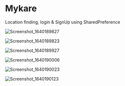 # Mykare
Location finding,
login & SignUp using SharedPreference



![Screenshot_1640189827](https://user-images.githubusercontent.com/74540209/147122989-5056ba89-b55c-40f7-94e1-106fd5940a10.png)



![Screenshot_1640189823](https://user-images.githubusercontent.com/74540209/147123002-f3beacea-8930-46e0-8496-23063c4531c7.png)



![Screenshot_1640189927](https://user-images.githubusercontent.com/74540209/147123295-8f18926a-12a7-41cb-ad3f-1b43fc579eb5.png)



![Screenshot_1640190006](https://user-images.githubusercontent.com/74540209/147123313-01a08083-01cd-4f60-b81b-bb4ca35fcc86.png)




![Screenshot_1640190023](https://user-images.githubusercontent.com/74540209/147123318-ad9624fc-5419-446d-9b85-f28e56897649.png)





![Screenshot_1640190123](https://user-images.githubusercontent.com/74540209/147123557-8e484b92-272c-43a8-a478-a090f2119085.png)
